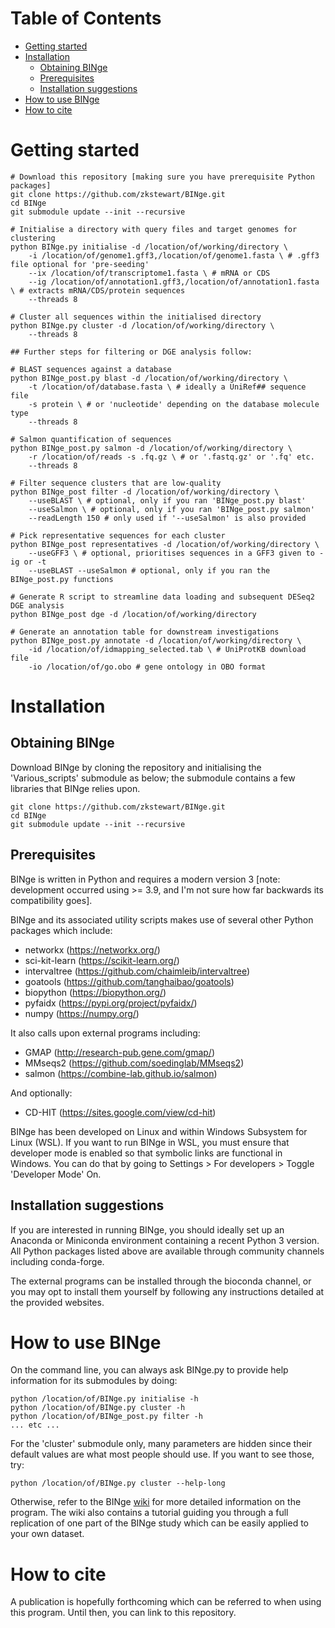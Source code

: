 # Table of Contents
- [Getting started](#getting-started)
- [Installation](#installation)
  - [Obtaining BINge](#obtaining-binge)
  - [Prerequisites](#prerequisites)
  - [Installation suggestions](#installation-suggestions)
- [How to use BINge](#how-to-use-binge)
- [How to cite](#how-to-cite)

# Getting started
```
# Download this repository [making sure you have prerequisite Python packages]
git clone https://github.com/zkstewart/BINge.git
cd BINge
git submodule update --init --recursive

# Initialise a directory with query files and target genomes for clustering
python BINge.py initialise -d /location/of/working/directory \
    -i /location/of/genome1.gff3,/location/of/genome1.fasta \ # .gff3 file optional for 'pre-seeding'
    --ix /location/of/transcriptome1.fasta \ # mRNA or CDS
    --ig /location/of/annotation1.gff3,/location/of/annotation1.fasta \ # extracts mRNA/CDS/protein sequences
    --threads 8

# Cluster all sequences within the initialised directory
python BINge.py cluster -d /location/of/working/directory \
    --threads 8

## Further steps for filtering or DGE analysis follow:

# BLAST sequences against a database
python BINge_post.py blast -d /location/of/working/directory \
    -t /location/of/database.fasta \ # ideally a UniRef## sequence file
    -s protein \ # or 'nucleotide' depending on the database molecule type
    --threads 8

# Salmon quantification of sequences
python BINge_post.py salmon -d /location/of/working/directory \
    -r /location/of/reads -s .fq.gz \ # or '.fastq.gz' or '.fq' etc.
    --threads 8

# Filter sequence clusters that are low-quality
python BINge_post filter -d /location/of/working/directory \
    --useBLAST \ # optional, only if you ran 'BINge_post.py blast'
    --useSalmon \ # optional, only if you ran 'BINge_post.py salmon'
    --readLength 150 # only used if '--useSalmon' is also provided

# Pick representative sequences for each cluster
python BINge_post representatives -d /location/of/working/directory \
    --useGFF3 \ # optional, prioritises sequences in a GFF3 given to -ig or -t
    --useBLAST --useSalmon # optional, only if you ran the BINge_post.py functions

# Generate R script to streamline data loading and subsequent DESeq2 DGE analysis
python BINge_post dge -d /location/of/working/directory

# Generate an annotation table for downstream investigations
python BINge_post.py annotate -d /location/of/working/directory \
    -id /location/of/idmapping_selected.tab \ # UniProtKB download file
    -io /location/of/go.obo # gene ontology in OBO format
```

# Installation
## Obtaining BINge
Download BINge by cloning the repository and initialising the 'Various_scripts' submodule as below; the submodule contains a few libraries that BINge relies upon.

```
git clone https://github.com/zkstewart/BINge.git
cd BINge
git submodule update --init --recursive
```

## Prerequisites
BINge is written in Python and requires a modern version 3 [note: development occurred using >= 3.9, and I'm not sure how far backwards its compatibility goes].

BINge and its associated utility scripts makes use of several other Python packages which include:
- networkx (https://networkx.org/)
- sci-kit-learn (https://scikit-learn.org/)
- intervaltree (https://github.com/chaimleib/intervaltree)
- goatools (https://github.com/tanghaibao/goatools)
- biopython (https://biopython.org/)
- pyfaidx (https://pypi.org/project/pyfaidx/)
- numpy (https://numpy.org/)

It also calls upon external programs including:
- GMAP (http://research-pub.gene.com/gmap/)
- MMseqs2 (https://github.com/soedinglab/MMseqs2)
- salmon (https://combine-lab.github.io/salmon)

And optionally:
- CD-HIT (https://sites.google.com/view/cd-hit)

BINge has been developed on Linux and within Windows Subsystem for Linux (WSL). If you want to run BINge in WSL, you must ensure that developer mode is enabled so that symbolic links are functional in Windows.
You can do that by going to Settings > For developers > Toggle 'Developer Mode' On.

## Installation suggestions
If you are interested in running BINge, you should ideally set up an Anaconda or Miniconda environment containing a recent Python 3 version. All Python packages listed above are available through community channels including conda-forge.

The external programs can be installed through the bioconda channel, or you may opt to install them yourself by following any instructions detailed at the provided websites.

# How to use BINge
On the command line, you can always ask BINge.py to provide help information for its submodules by doing:

```
python /location/of/BINge.py initialise -h
python /location/of/BINge.py cluster -h
python /location/of/BINge_post.py filter -h
... etc ...
```

For the 'cluster' submodule only, many parameters are hidden since their default values are what most people should use. If you want to see those, try:

`python /location/of/BINge.py cluster --help-long`

Otherwise, refer to the BINge [wiki](https://github.com/zkstewart/BINge/wiki) for more detailed information on the program. The wiki also contains a tutorial guiding you through a full replication of one part of the BINge study which can be easily applied to your own dataset.

# How to cite
A publication is hopefully forthcoming which can be referred to when using this program. Until then, you can link to this repository.
